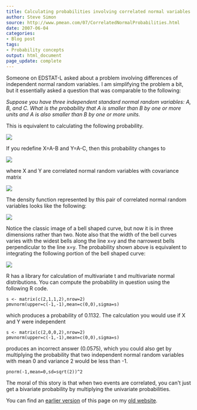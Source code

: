 ```yaml
---
title: Calculating probabilities involving correlated normal variables
author: Steve Simon
source: http://www.pmean.com/07/CorrelatedNormalProbabilities.html
date: 2007-06-04
categories:
- Blog post
tags:
- Probability concepts
output: html_document
page_update: complete
---
```


Someone on EDSTAT-L asked about a problem involving differences of independent normal random variables. I am simplifying the problem a bit, but it essentially asked a question that was comparable to the following:

*Suppose you have three independent standard normal random variables: A, B, and C. What is the probability that A is smaller than B by one or more units and A is also smaller than B by one or more units.*

<!---More--->

This is equivalent to calculating the following probability.

![](http://www.pmean.com/new-images/07/CorrelatedNormalProbabilities01.gif)

If you redefine X=A-B and Y=A-C, then this probability changes to

![](http://www.pmean.com/new-images/07/CorrelatedNormalProbabilities02.gif)

where X and Y are correlated normal random variables with covariance matrix

![](http://www.pmean.com/new-images/07/CorrelatedNormalProbabilities03.gif)

The density function represented by this pair of correlated normal random variables looks like the following:

![](http://www.pmean.com/new-images/07/CorrelatedNormalProbabilities04.gif)

Notice the classic image of a bell shaped curve, but now it is in three dimensions rather than two. Note also that the width of the bell curves varies with the widest bells along the line x=y and the narrowest bells perpendicular to the line x=y. The probability shown above is equivalent to integrating the following portion of the bell shaped curve:

![](http://www.pmean.com/new-images/07/CorrelatedNormalProbabilities05.gif)

R has a library for calculation of multivariate t and multivariate normal distributions. You can compute the probability in question using the following R code.

```{}
s <- matrix(c(2,1,1,2),nrow=2)
pmvnorm(upper=c(-1,-1),mean=c(0,0),sigma=s)
```

which produces a probability of 0.1132. The calculation you would use if X and Y were independent

```{}
s <- matrix(c(2,0,0,2),nrow=2)
pmvnorm(upper=c(-1,-1),mean=c(0,0),sigma=s)
```

produces an incorrect answer (0.0575), which you could also get by multiplying the probability that two independent normal random variables with mean 0 and variance 2 would be less than -1.

```{}
pnorm(-1,mean=0,sd=sqrt(2))^2
```

The moral of this story is that when two events are correlated, you can't just get a bivariate probability by multiplying the univariate probabilities.

You can find an [earlier version][sim1] of this page on my [old website][sim2].

[sim1]: http://www.pmean.com/07/CorrelatedNormalProbabilities.html
[sim2]: http://www.pmean.com
